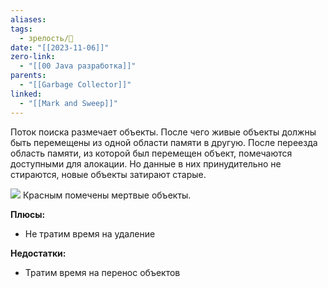 ```yaml
---
aliases: 
tags:
  - зрелость/🌱
date: "[[2023-11-06]]"
zero-link:
  - "[[00 Java разработка]]"
parents:
  - "[[Garbage Collector]]"
linked:
  - "[[Mark and Sweep]]"
---
```

Поток поиска размечает объекты. После чего живые объекты должны быть перемещены из одной области памяти в другую. После переезда область памяти, из которой был перемещен объект, помечаются доступными для алокации. Но данные в них принудительно не стираются, новые объекты затирают старые.

![](Pasted%20image%2020231106125955.png)
Красным помечены мертвые объекты.

**Плюсы:**
- Не тратим время на удаление

**Недостатки:**
- Тратим время на перенос объектов